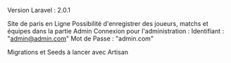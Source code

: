 Version Laravel : 2.0.1

Site de paris en Ligne 
Possibilité d'enregistrer des joueurs, matchs et équipes dans la partie Admin
Connexion pour l'administration : 
Identifiant : "admin@admin.com"
Mot de Passe : "admin.com"

Migrations et Seeds à lancer avec Artisan
